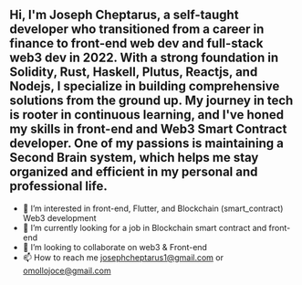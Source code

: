 ## Hi, I'm Joseph Cheptarus, a self-taught developer who transitioned from a career in finance to front-end web dev and full-stack web3 dev in 2022. With a strong foundation in Solidity, Rust, Haskell, Plutus, Reactjs, and Nodejs, I specialize in building comprehensive solutions from the ground up. My journey in tech is rooter in continuous learning, and I've honed my skills in front-end and Web3 Smart Contract developer. One of my passions is maintaining a Second Brain system, which helps me stay organized and efficient in my personal and professional life. <br/>

- 👀 I’m interested in front-end, Flutter, and Blockchain (smart_contract) Web3 development <br/>
- 🌱 I’m currently looking for a job in Blockchain smart contract and front-end <br/>
- 💞️ I’m looking to collaborate on web3 & Front-end <br/>
- 📫 How to reach me josephcheptarus1@gmail.com or omollojoce@gmail.com 
<!---
tarrus1/tarrus1 is a ✨ special ✨ repository because its `README.md` (this file) appears on your GitHub profile.
You can click the Preview link to take a look at your changes.
--->

